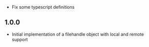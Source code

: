- Fix some typescript definitions

## 1.0.0

- Initial implementation of a filehandle object with local and remote support
